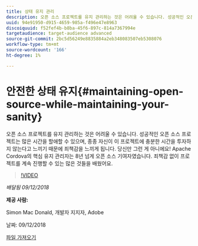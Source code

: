 ```yaml
---
title: 상태 유지 관리
description: 오픈 소스 프로젝트를 유지 관리하는 것은 어려울 수 있습니다. 성공적인 오픈 소스 프로젝트는 많은 시간을 할애할 수 있으며, 종종 자신이 이 프로젝트에 충분한 시간을 투자하지 않는다고 느끼기 때문에 죄책감을 느끼게 됩니다. 죄책감 없이 프로젝트를 계속 진행할 수 있도록 도와줄 수 있는 많은 것들을 배워보세요.
uuid: 94e91950-d915-4659-985a-f496e47e8963
discoiquuid: f52fef4b-b8ba-45f6-897c-814a7367994e
targetaudience: target-audience advanced
source-git-commit: 2bc5d56249e8835884a2eb348083507eb5308076
workflow-type: tm+mt
source-wordcount: '166'
ht-degree: 1%

---
```



# 안전한 상태 유지{#maintaining-open-source-while-maintaining-your-sanity}

오픈 소스 프로젝트를 유지 관리하는 것은 어려울 수 있습니다. 성공적인 오픈 소스 프로젝트는 많은 시간을 할애할 수 있으며, 종종 자신이 이 프로젝트에 충분한 시간을 투자하지 않는다고 느끼기 때문에 죄책감을 느끼게 됩니다. 당신만 그런 게 아니에요! Apache Cordova의 핵심 유지 관리자는 8년 넘게 오픈 소스 기여자였습니다. 죄책감 없이 프로젝트를 계속 진행할 수 있는 많은 것들을 배웠어요.

>[!VIDEO](https://video.tv.adobe.com/v/23713/?quality=9)

*배달됨 09/12/2018*

**제공 사람:**

Simon Mac Donald, 개발자 지지자, Adobe

날짜: 09/12/2018

[파일 가져오기](assets/maintaining-open-source-while-maintaining-your-sanity-gems-091218.pdf)

<!--
[Get back to the Overview](https://helpx.adobe.com/experience-manager/kt/eseminars/gems/aem-index.html)
-->
